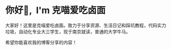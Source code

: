 # 你好👋, &nbsp;I'm 克喵爱吃卤面

大家好！这里是克喵爱吃卤面。致力于分享资源、生活日记和踩坑教程，代码实力垃圾，自动化专业大三学生，现于南京就读，普通的大学牛马。

希望你能喜欢我的博客分享的内容！